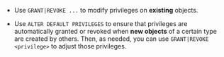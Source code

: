 - Use `GRANT|REVOKE ...` to modify privileges on **existing** objects.

- Use `ALTER DEFAULT PRIVILEGES` to ensure that privileges are automatically
  granted or revoked when **new objects** of a certain type are created by
  others. Then, as needed, you can use `GRANT|REVOKE <privilege>` to adjust
  those privileges.

